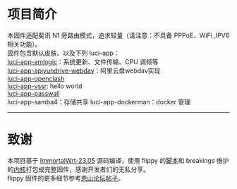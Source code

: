 # 项目简介
本固件适配斐讯 N1 旁路由模式，追求轻量（请注意：不具备 PPPoE、WiFi ,IPV6相关功能）。<br>
固件包含默认皮肤、以及下列 luci-app：<br>
[luci-app-amlogic](https://github.com/ophub/luci-app-amlogic)：系统更新、文件传输、CPU 调频等<br>
[luci-app-apiyundrive-webdav](https://github.com/messense/aliyundrive-webdav)：阿里云盘webdav实现<br>
[luci-app-openclash](https://github.com/vernesong/OpenClash)<br>
[luci-app-vssr](https://github.com/xpc0938/luci-app-vssr): hello world<br>
[luci-app-passwall](https://github.com/xiaorouji/openwrt-passwall)<br>
luci-app-samba4：存储共享
luci-app-dockerman：docker 管理<br>
***
# 致谢
本项目基于 [ImmortalWrt-23.05](https://github.com/immortalwrt/immortalwrt/tree/openwrt-23.05) 源码编译，使用 flippy 的[脚本](https://github.com/unifreq/openwrt_packit)和 breakings 维护的[内核](https://github.com/breakings/OpenWrt/releases/tag/kernel_stable)打包成完整固件，感谢开发者们的无私分享。<br>
flippy 固件的更多细节参考[恩山论坛帖子](https://www.right.com.cn/forum/thread-4076037-1-1.html)。
